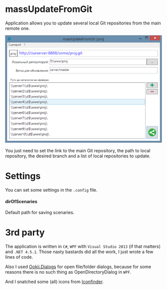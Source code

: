 massUpdateFromGit
=================
    
Application allows you to update several local Git repositories from the main remote one.

![massUpdateFromGit main window screenshot](/img/mainwindow.png?raw=true "massUpdateFromGit main window screenshot")

You just need to set the link to the main Git repository, the path to local repository, the desired branch and a list of local repositories to update.

Settings
========

You can set some settings in the `.config` file.

#### dirOfScenaries

Default path for saving scenaries.

3rd party
=========

The application is written in `C#`, `WPF` with `Visual Studio 2013` (if that matters) and `.NET 4.5.1`. Those nasty bastards did all the work, I just wrote a few lines of code.

Also I used [Ookii.Dialogs](http://www.ookii.org/Software/Dialogs/) for open file/folder dialogs, because for some reasons there is no such thing as OpenDirectoryDialog in `WPF`.

And I snatched some (all) icons from [Iconfinder](https://www.iconfinder.com/).